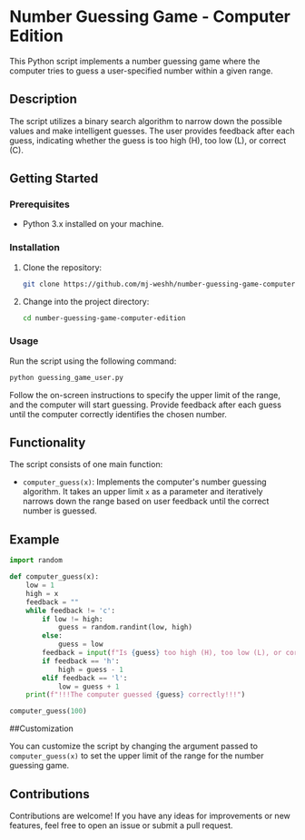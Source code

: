 # Number Guessing Game - Computer Edition

This Python script implements a number guessing game where the computer tries to guess a user-specified number within a given range.

## Description

The script utilizes a binary search algorithm to narrow down the possible values and make intelligent guesses. The user provides feedback after each guess, indicating whether the guess is too high (H), too low (L), or correct (C).

## Getting Started

### Prerequisites

- Python 3.x installed on your machine.

### Installation

1. Clone the repository:

   ```bash
   git clone https://github.com/mj-weshh/number-guessing-game-computer-edition.git
   ```

2. Change into the project directory:

   ```bash
   cd number-guessing-game-computer-edition
   ```

### Usage

Run the script using the following command:

```bash
python guessing_game_user.py
```

Follow the on-screen instructions to specify the upper limit of the range, and the computer will start guessing. Provide feedback after each guess until the computer correctly identifies the chosen number.

## Functionality

The script consists of one main function:

- `computer_guess(x)`: Implements the computer's number guessing algorithm. It takes an upper limit `x` as a parameter and iteratively narrows down the range based on user feedback until the correct number is guessed.

## Example

```python
import random

def computer_guess(x):
    low = 1
    high = x
    feedback = ""
    while feedback != 'c':
        if low != high:
            guess = random.randint(low, high)
        else:
            guess = low
        feedback = input(f"Is {guess} too high (H), too low (L), or correct (C)?: ").lower()
        if feedback == 'h':
            high = guess - 1
        elif feedback == 'l':
            low = guess + 1
    print(f"!!!The computer guessed {guess} correctly!!!")

computer_guess(100)
```

##Customization

You can customize the script by changing the argument passed to `computer_guess(x)` to set the upper limit of the range for the number guessing game.

## Contributions

Contributions are welcome! If you have any ideas for improvements or new features, feel free to open an issue or submit a pull request.
